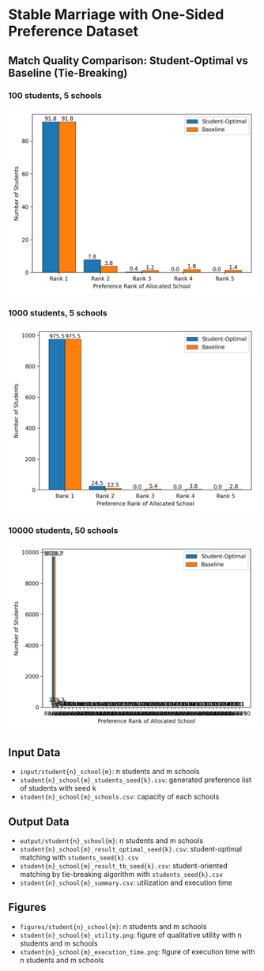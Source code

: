 # Stable Marriage with One-Sided Preference Dataset
## Match Quality Comparison: Student-Optimal vs Baseline (Tie-Breaking)
### 100 students, 5 schools
![student100_school5_utility.png](figures/student100_school5/student100_school5_utility.png)

### 1000 students, 5 schools
![student1000_school5_utility.png](figures/student1000_school5/student1000_school5_utility.png)

### 10000 students, 50 schools
![student10000_school50_utility.png](figures/student10000_school50/student10000_school50_utility.png)

## Input Data
- `input/student{n}_school{m}`: n students and m schools
- `student{n}_school{m}_students_seed{k}.csv`: generated preference list of students with seed k
- `student{n}_school{m}_schools.csv`: capacity of each schools

## Output Data
- `output/student{n}_school{m}`: n students and m schools
- `student{n}_school{m}_result_optimal_seed{k}.csv`: student-optimal matching with `students_seed{k}.csv`
- `student{n}_school{m}_result_tb_seed{k}.csv`: student-oriented matching by tie-breaking algorithm with `students_seed{k}.csv`
- `student{n}_school{m}_summary.csv`: utilization and execution time

## Figures
- `figures/student{n}_school{m}`: n students and m schools
- `student{n}_school{m}_utility.png`: figure of qualitative utility with n students and m schools
- `student{n}_school{m}_execution_time.png`: figure of execution time with n students and m schools


